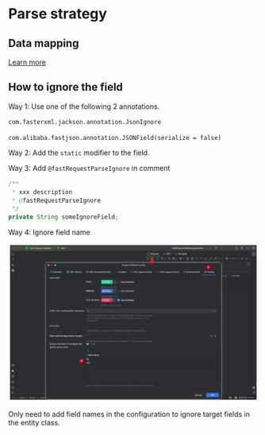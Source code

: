 # Parse strategy

## Data mapping

[Learn more](../getstarted/dataMapping.md)

## How to ignore the field

Way 1: Use one of the following 2 annotations.

```
com.fasterxml.jackson.annotation.JsonIgnore

com.alibaba.fastjson.annotation.JSONField(serialize = false)
```

Way 2: Add the `static` modifier to the field.

Way 3: Add `@fastRequestParseIgnore` in comment

```java
/**
 * xxx description
 * @fastRequestParseIgnore
 */
private String someIgnoreField;
```

Way 4: Ignore field name

![ignoreFiled](/img/2024.1.1/ignoreFiled_en.png)

Only need to add field names in the configuration to ignore target fields in the entity class.
